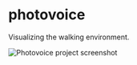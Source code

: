 photovoice
==========

Visualizing the walking environment.

![Photovoice project screenshot](https://cloud.githubusercontent.com/assets/1072292/12007657/d0b2765a-ac72-11e5-919f-9c65ed3ee29c.png)
